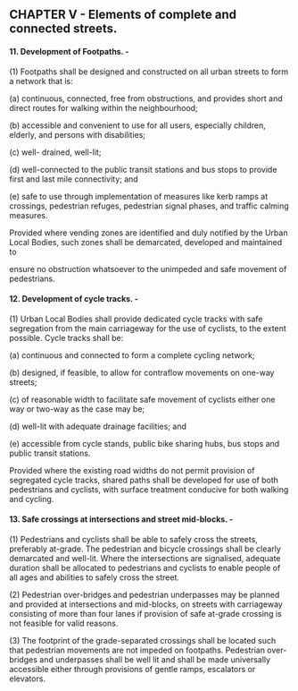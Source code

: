 ## CHAPTER V - Elements of complete and connected streets.

####  11.	Development of Footpaths. -

(1)	Footpaths shall be designed and constructed on all urban streets to form a network that is:

(a)	continuous, connected, free from obstructions, and provides short and direct routes for walking within the neighbourhood;

(b)	accessible and convenient to use for all users, especially children, elderly, and persons with disabilities;

(c)	well- drained, well-lit;

(d)	well-connected to the public transit stations and bus stops to provide first and last mile connectivity; and

(e)	safe to use through implementation of measures like kerb ramps at crossings, pedestrian refuges, pedestrian signal phases, and traffic calming measures.

Provided where vending zones are identified and duly notified by the Urban Local Bodies, such zones shall be demarcated, developed and maintained to

ensure no obstruction whatsoever to the unimpeded and safe movement of pedestrians.
 


####   12.	Development of cycle tracks. -

(1)	Urban Local Bodies shall provide dedicated cycle tracks with safe segregation from the main carriageway for the use of cyclists, to the extent possible. Cycle tracks shall be:

(a)	continuous and connected to form a complete cycling network;

(b)	designed, if feasible, to allow for contraflow movements on one-way streets;

(c)	of reasonable width to facilitate safe movement of cyclists either one way or two-way as the case may be;

(d)	well-lit with adequate drainage facilities; and

(e)	accessible from cycle stands, public bike sharing hubs, bus stops and public transit stations.

Provided where the existing road widths do not permit provision of segregated cycle tracks, shared paths shall be developed for use of both pedestrians and
cyclists, with surface treatment conducive for both walking and cycling.



####   13.	Safe crossings at intersections and street mid-blocks. -

(1)	Pedestrians and cyclists shall be able to safely cross the streets, preferably at-grade. The pedestrian and bicycle crossings shall be clearly demarcated and well-lit. Where the intersections are signalised, adequate duration shall be allocated to pedestrians and cyclists to enable people of all ages and abilities to safely cross the street.

(2)	Pedestrian over-bridges and pedestrian underpasses may be planned and provided at intersections and mid-blocks, on streets with carriageway consisting of more than four lanes if provision of safe at-grade crossing is not feasible for valid reasons.

(3)	The footprint of the grade-separated crossings shall be located such that pedestrian movements are not impeded on footpaths. Pedestrian over-bridges and underpasses shall be well lit and shall be made universally accessible either through provisions of gentle ramps, escalators or elevators.
